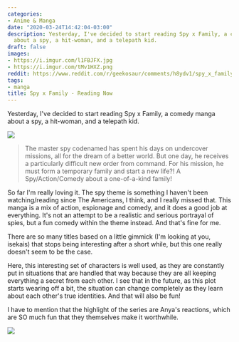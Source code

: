```yaml
---
categories:
- Anime & Manga
date: "2020-03-24T14:42:04-03:00"
description: Yesterday, I've decided to start reading Spy x Family, a comedy manga
  about a spy, a hit-woman, and a telepath kid.
draft: false
images:
- https://i.imgur.com/l1FBJFX.jpg
- https://i.imgur.com/tMv1HXZ.png
reddit: https://www.reddit.com/r/geekosaur/comments/h8ydv1/spy_x_family_reading_now/
tags:
- manga
title: Spy x Family - Reading Now
---
```


Yesterday, I've decided to start reading Spy x Family, a comedy manga about a spy, a hit-woman, and a telepath kid.

![](https://i.imgur.com/l1FBJFX.jpg)

<!--more-->

> The master spy codenamed has spent his days on undercover missions, all for the dream of a better world. But one day, he receives a particularly difficult new order from command. For his mission, he must form a temporary family and start a new life?! A Spy/Action/Comedy about a one-of-a-kind family!

So far I'm really loving it. The spy theme is something I haven't been watching/reading since The Americans, I think, and I really missed that. This manga is a mix of action, espionage and comedy, and it does a good job at everything. It's not an attempt to be a realistic and serious portrayal of spies, but a fun comedy within the theme instead. And that's fine for me.

There are so many titles based on a little gimmick (I'm looking at you, isekais) that stops being interesting after a short while, but this one really doesn't seem to be the case.

Here, this interesting set of characters is well used, as they are constantly put in situations that are handled that way because they are all keeping everything a secret from each other. I see that in the future, as this plot starts wearing off a bit, the situation can change completely as they learn about each other's true identities. And that will also be fun!

I have to mention that the highlight of the series are Anya's reactions, which are SO much fun that they themselves make it worthwhile.

![](https://i.imgur.com/tMv1HXZ.png)
